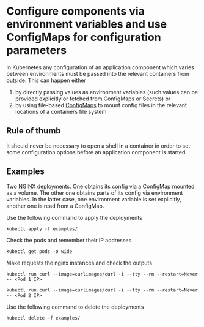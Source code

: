# Configure components via environment variables and use ConfigMaps for configuration parameters

In Kubernetes any configuration of an application component which varies between environments must be passed into the relevant containers from outside. This can happen either

1. by directly passing values as environment variables (such values can be provided explicitly or fetched from ConfigMaps or Secrets) or
1. by using file-based [ConfigMaps](https://kubernetes.io/docs/concepts/configuration/configmap) to mount config files in the relevant locations of a containers file system

## Rule of thumb

It should never be necessary to open a shell in a container in order to set some configuration options before an application component is started.

## Examples

Two NGINX deployments. One obtains its config via a ConfigMap mounted as a volume. The other one obtains parts of its config via environment variables. In the latter case, one environment variable is set explicitly, another one is read from a ConfigMap.

Use the following command to apply the deployments

```shell
kubectl apply -f examples/
```

Check the pods and remember their IP addresses

```shell
kubectl get pods -o wide
```

Make requests the nginx instances and check the outputs

```shell
kubectl run curl --image=curlimages/curl -i --tty --rm --restart=Never -- <Pod 1 IP>

kubectl run curl --image=curlimages/curl -i --tty --rm --restart=Never -- <Pod 2 IP>
```

Use the following command to delete the deployments

```shell
kubectl delete -f examples/
```
